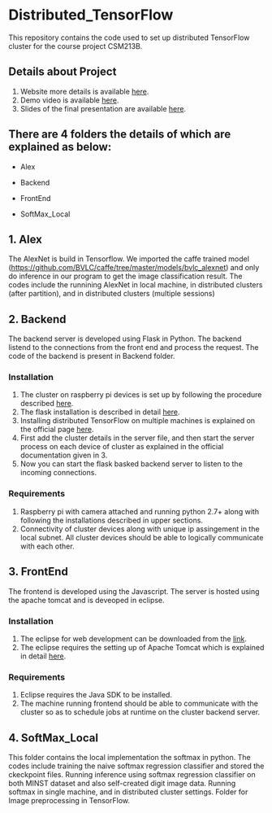# Distributed_TensorFlow
This repository contains the code used to set up distributed TensorFlow cluster for the course project CSM213B.

## Details about Project
1. Website more details is available [here](https://sites.google.com/view/csm213b/home).
2. Demo video is available [here](https://www.youtube.com/watch?v=Xyw2u2cab84).
3. Slides of the final presentation are available [here](https://drive.google.com/file/d/0B9XBlYTll5ttTDFkZVVGc3g2b0U/view?usp=sharing).

## There are 4 folders the details of which are explained as below:

* Alex

* Backend

* FrontEnd

* SoftMax_Local

## 1. Alex
The AlexNet is build in Tensorflow. 
We imported the caffe trained model (https://github.com/BVLC/caffe/tree/master/models/bvlc_alexnet) and only do inference in our program to get the image classification result.
The codes include the runnining AlexNet in local machine, in distributed clusters (after partition), and in distributed clusters (multiple sessions)

## 2. Backend
The backend server is developed using Flask in Python. The backend listend to the connections from the front end and process the request.
The code of the backend is present in Backend folder.
###  Installation
1. The cluster on raspberry pi devices is set up by following the procedure described [here](https://github.com/samjabrahams/tensorflow-on-raspberry-pi).
2. The flask installation is described in detail [here](http://flask.pocoo.org/docs/0.12/tutorial/).
3. Installing distributed TensorFlow on multiple machines is explained on the official page [here](https://www.tensorflow.org/deploy/distributed).
4. First add the cluster details in the server file, and then start the server process on each device of cluster as explained in the official documentation given in 3.
5. Now you can start the flask basked backend server to listen to the incoming connections.
###  Requirements
1. Raspberry pi with camera attached and running python 2.7+ along with following the installations described in upper sections.
2. Connectivity of cluster devices along with unique ip assingement in the local subnet. All cluster devices should be able to logically communicate with each other.

## 3. FrontEnd
The frontend is developed using the Javascript. The server is hosted using the apache tomcat and is deveoped in eclipse.
###  Installation
1. The eclipse for web development can be downloaded from the [link](http://www.eclipse.org/downloads/packages/eclipse-ide-javascript-web-developers/indigosr2).
2. The eclipse requires the setting up of Apache Tomcat which is explained in detail [here](http://tomcat.apache.org/).
###  Requirements
1. Eclipse requires the Java SDK to be installed.
2. The machine running frontend should be able to communicate with the cluster so as to schedule jobs at runtime on the cluster backend server.

## 4. SoftMax_Local
This folder contains the local implementation the softmax in python.
The codes include training the naive softmax regression classifier and stored the ckeckpoint files.
Running inference using softmax regression classifier on both MINST dataset and also self-created digit image data.
Running softmax in single machine, and in distributed cluster settings.
Folder for Image preprocessing in TensorFlow.
